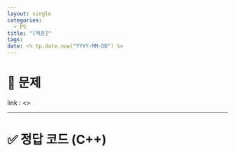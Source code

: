 ```yaml
---
layout: single
categories:
  - PS
title: "[백준]"
tags: 
date: <% tp.date.now("YYYY-MM-DD") %>
---
```


# 🧩 문제

link : <>





--- 




# ✅ 정답 코드 (C++)

```cpp

```

